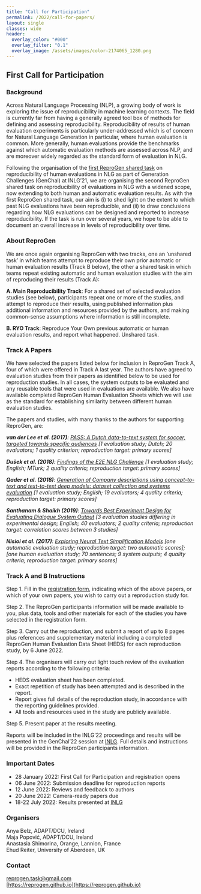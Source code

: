 ```yaml
---
title: "Call for Participation"
permalink: /2022/call-for-papers/
layout: single
classes: wide
header:
  overlay_color: "#000"
  overlay_filter: "0.1"
  overlay_image: /assets/images/color-2174065_1280.png
---
```


## First Call for Participation

### Background

Across Natural Language Processing (NLP), a growing body of work is exploring the issue of reproducibility in machine learning contexts. The field is currently far from having a generally agreed tool box of methods for defining and assessing reproducibility. Reproducibility of results of human evaluation experiments is particularly under-addressed which is of concern for Natural Language Generation in particular, where human evaluation is common. More generally, human evaluations provide the benchmarks against which automatic evaluation methods are assessed across NLP, and are moreover widely regarded as the standard form of evaluation in NLG.

Following the organisation of the [first ReproGen shared task](/2021/) on reproducibility of human evaluations in NLG as part of Generation Challenges (GenChal) at INLG’21, we are organising the second ReproGen shared task on reproducibility of evaluations in NLG with a widened scope, now extending to both human and automatic evaluation results. As with the first ReproGen shared task, our aim is (i) to shed light on the extent to which past NLG evaluations have been reproducible, and (ii) to draw conclusions regarding how NLG evaluations can be designed and reported to increase reproducibility. If the task is run over several years, we hope to be able to document an overall increase in levels of reproducibility over time.

### About ReproGen

We are once again organising ReproGen with two tracks, one an ‘unshared task’ in which teams attempt to reproduce their own prior automatic or human evaluation results (Track B below), the other a shared task in which teams repeat existing automatic and human evaluation studies with the aim of reproducing their results (Track A):

**A. Main Reproducibility Track**: For a shared set of selected evaluation studies (see below), participants repeat one or more of the studies, and attempt to reproduce their results, using published information plus additional information and resources provided by the authors, and making common-sense assumptions where information is still incomplete.

**B. RYO Track**: Reproduce Your Own previous automatic or human evaluation results, and report what happened. Unshared task. 

### Track A Papers

We have selected the papers listed below for inclusion in ReproGen Track A, four of which were offered in Track A last year. The authors have agreed to evaluation studies from their papers as identified below to be used for reproduction studies. In all cases, the system outputs to be evaluated and any reusable tools that were used in evaluations are available. We also have available completed ReproGen Human Evaluation Sheets which we will use as the standard for establishing similarity between different human evaluation studies.

The papers and studies, with many thanks to the authors for supporting ReproGen, are:

<i><b>van der Lee et al. (2017)</b>: [PASS: A Dutch data-to-text system for soccer, targeted towards specific audiences](https://aclanthology.org/W17-3513.pdf)
[1 evaluation study; Dutch; 20 evaluators; 1 quality criterion; reproduction target: primary scores]</i>

<i><b>Dušek et al. (2018)</b>: [Findings of the E2E NLG Challenge](https://aclanthology.org/W18-6539.pdf)
[1 evaluation study; English; MTurk; 2 quality criteria; reproduction target: primary scores]</i>

<i><b>Qader et al. (2018)</b>: [Generation of Company descriptions using concept-to-text and text-to-text deep models: dataset collection and systems evaluation](https://aclanthology.org/W18-6532.pdf) [1 evaluation study; English; 19 evaluators; 4 quality criteria; reproduction target: primary scores]</i>

<i><b>Santhanam & Shaikh (2019)</b>: [Towards Best Experiment Design for Evaluating Dialogue System Output](https://aclanthology.org/W19-8610.pdf)
[3 evaluation studies differing in experimental design; English; 40 evaluators; 2 quality criteria; reproduction target: correlation scores between 3 studies]</i>

<i><b>Nisioi et al. (2017)</b>: [Exploring Neural Text Simplification Models](https://aclanthology.org/P17-2014.pdf)
[one automatic evaluation study; reproduction target: two automatic scores]; [one human evaluation study; 70 sentences; 9 system outputs; 4 quality criteria; reproduction target: primary scores]</i>

### Track A and B Instructions

Step 1. Fill in the [registration form](https://forms.gle/TFK9TWDetBYhwNov5), indicating which of the above papers, or which of your own papers, you wish to carry out a reproduction study for.

Step 2. The ReproGen participants information will be made available to you, plus data, tools and other materials for each of the studies you have selected in the registration form.

Step 3. Carry out the reproduction, and submit a report of up to 8 pages plus references and supplementary material including a completed ReproGen Human Evaluation Data Sheet (HEDS) for each reproduction study, by 6 June 2022.

Step 4. The organisers will carry out light touch review of the evaluation reports according to the following criteria:
* HEDS evaluation sheet has been completed.
* Exact repetition of study has been attempted and is described in the report.
* Report gives full details of the reproduction study, in accordance with the reporting guidelines provided.
* All tools and resources used in the study are publicly available.

Step 5. Present paper at the results meeting.

Reports will be included in the INLG’22 proceedings and results will be presented in the GenChal’22 session at [INLG](https://inlgmeeting.github.io/index.html). Full details and instructions will be provided in the ReproGen participants information.

### Important Dates

* 28 January 2022: First Call for Participation and registration opens
* 06 June 2022: Submission deadline for reproduction reports
* 12 June 2022: Reviews and feedback to authors
* 20 June 2022: Camera-ready papers due
* 18-22 July 2022: Results presented at [INLG](https://inlgmeeting.github.io/index.html)

### Organisers

Anya Belz, ADAPT/DCU, Ireland \
Maja Popović, ADAPT/DCU, Ireland \
Anastasia Shimorina, Orange, Lannion, France \
Ehud Reiter, University of Aberdeen, UK

### Contact

<reprogen.task@gmail.com> \
[https://reprogen.github.io](https://reprogen.github.io)

